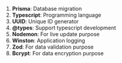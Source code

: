
1. **Prisma**: Database migration
2. **Typescript**: Programming language
3. **UUID**: Unique ID generator
4. **@types**: Support typescript development
5. **Nodemon**: For live update purpose
6. **Winston**: Application logging
7. **Zod**: For data validation purpose
8. **Bcrypt**: For data encryption purpose